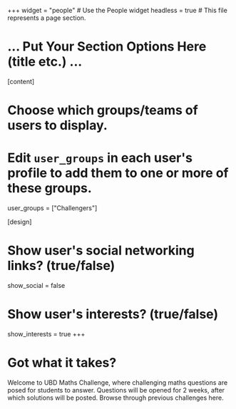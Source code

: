 +++
widget = "people"  # Use the People widget
headless = true  # This file represents a page section.

# ... Put Your Section Options Here (title etc.) ...

[content]
  # Choose which groups/teams of users to display.
  #   Edit `user_groups` in each user's profile to add them to one or more of these groups.
  user_groups = ["Challengers"]

[design]
  # Show user's social networking links? (true/false)
  show_social = false

  # Show user's interests? (true/false)
  show_interests = true
+++

# Got what it takes?

Welcome to UBD Maths Challenge, where challenging maths questions are posed for students to answer. Questions will be opened for 2 weeks, after which solutions will be posted. Browse through previous challenges here.
